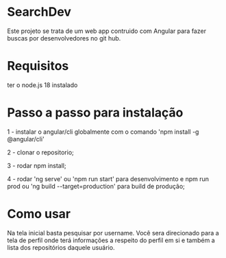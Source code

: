 # SearchDev

Este projeto se trata de um web app contruido com Angular para fazer buscas por desenvolvedores no git hub.


# Requisitos

ter o node.js 18 instalado

# Passo a passo para instalação

1 - instalar o angular/cli globalmente com o comando 'npm install -g @angular/cli'

2 - clonar o repositorio;

3 - rodar npm install;

4 - rodar 'ng serve' ou 'npm run start' para desenvolvimento e npm run prod ou 'ng build --target=production' para build de produção; 

# Como usar

Na tela inicial basta pesquisar por username. Você sera direcionado para a tela de perfil onde terá informações a respeito do perfil em si e também a lista dos repositórios daquele usuário.